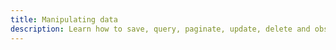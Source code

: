 ```yaml
---
title: Manipulating data
description: Learn how to save, query, paginate, update, delete and observe data in DataStore.
---
```


<inline-fragment platform="ios" src="~/lib/datastore/fragments/native_common/data-access.md"></inline-fragment>
<inline-fragment platform="android" src="~/lib/datastore/fragments/native_common/data-access.md"></inline-fragment>
<inline-fragment platform="flutter" src="~/lib/datastore/fragments/native_common/data-access.md"></inline-fragment>
<inline-fragment platform="js" src="~/lib/datastore/fragments/native_common/data-access.md"></inline-fragment>
